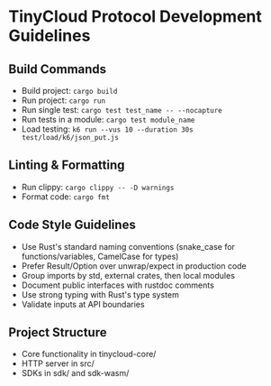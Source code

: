 # TinyCloud Protocol Development Guidelines

## Build Commands
- Build project: `cargo build`
- Run project: `cargo run`
- Run single test: `cargo test test_name -- --nocapture`
- Run tests in a module: `cargo test module_name`
- Load testing: `k6 run --vus 10 --duration 30s test/load/k6/json_put.js`

## Linting & Formatting
- Run clippy: `cargo clippy -- -D warnings`
- Format code: `cargo fmt`

## Code Style Guidelines
- Use Rust's standard naming conventions (snake_case for functions/variables, CamelCase for types)
- Prefer Result/Option over unwrap/expect in production code
- Group imports by std, external crates, then local modules
- Document public interfaces with rustdoc comments
- Use strong typing with Rust's type system
- Validate inputs at API boundaries

## Project Structure
- Core functionality in tinycloud-core/
- HTTP server in src/
- SDKs in sdk/ and sdk-wasm/